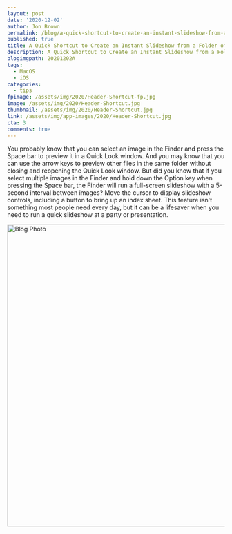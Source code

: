 ```yaml
---
layout: post
date: '2020-12-02'
author: Jon Brown
permalink: /blog/a-quick-shortcut-to-create-an-instant-slideshow-from-a-folder-of-images/
published: true
title: A Quick Shortcut to Create an Instant Slideshow from a Folder of Images
description: A Quick Shortcut to Create an Instant Slideshow from a Folder of Images
blogimgpath: 20201202A 
tags:
  - MacOS
  - iOS
categories:
  - tips
fpimage: /assets/img/2020/Header-Shortcut-fp.jpg
image: /assets/img/2020/Header-Shortcut.jpg
thumbnail: /assets/img/2020/Header-Shortcut.jpg
link: /assets/img/app-images/2020/Header-Shortcut.jpg
cta: 3
comments: true
---
```

You probably know that you can select an image in the Finder and press
the Space bar to preview it in a Quick Look window. And you may know
that you can use the arrow keys to preview other files in the same
folder without closing and reopening the Quick Look window. But did you
know that if you select multiple images in the Finder and hold down the
Option key when pressing the Space bar, the Finder will run a
full-screen slideshow with a 5-second interval between images? Move the
cursor to display slideshow controls, including a button to bring up an
index sheet. This feature isn't something most people need every day,
but it can be a lifesaver when you need to run a quick slideshow at a
party or presentation.

<img alt="Blog Photo" src="{{ site.site_cdn }}/assets/img/blog/2020/20201202A/Finder-slideshow-flower.jpg" class="img-fluid rounded m-2" width="700" />

